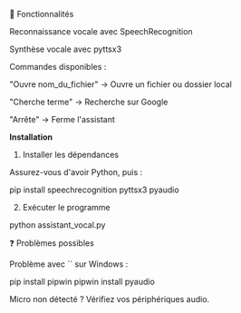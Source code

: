 📌 Fonctionnalités

Reconnaissance vocale avec SpeechRecognition

Synthèse vocale avec pyttsx3

Commandes disponibles :

"Ouvre nom_du_fichier" → Ouvre un fichier ou dossier local

"Cherche terme" → Recherche sur Google

"Arrête" → Ferme l'assistant

**Installation**

1. Installer les dépendances

Assurez-vous d'avoir Python, puis :

pip install speechrecognition pyttsx3 pyaudio

2. Exécuter le programme

python assistant_vocal.py

❓ Problèmes possibles

Problème avec `` sur Windows :

pip install pipwin
pipwin install pyaudio

Micro non détecté ? Vérifiez vos périphériques audio.
